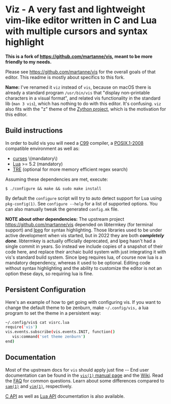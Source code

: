 # Viz \- A very fast and lightweight vim\-like editor written in C and Lua with multiple cursors and syntax highlight

**This is a fork of https://github.com/martanne/vis, meant to be more friendly to my needs.**

Please see https://github.com/martanne/vis for the overall goals of that editor.  This readme is mostly about specifics to this fork.

**Name:** I've renamed it `viz` instead of `vis`, because on macOS there is already a standard program `/usr/bin/vis` that "display non-printable characters in a visual format", and related vis functionality in the standard lib (`man 3 vis`), which has nothing to do with this editor.  It's confusing.  `viz` also fits with the "z" theme of the [Zython project](https://zython.org/), which is the motivation for this editor.

Build instructions
------------------

In order to build vis you will need a
[C99](http://www.open-std.org/jtc1/sc22/wg14/www/docs/n1256.pdf)
compiler, a [POSIX.1\-2008](http://pubs.opengroup.org/onlinepubs/9699919799/)
compatible environment as well as:

- [curses](https://en.wikipedia.org/wiki/Curses_(programming_library)) \(mandatory\)
- [Lua](http://www.lua.org/) &gt;= 5.2 \(mandatory\)
- [TRE](http://laurikari.net/tre/) \(optional for more memory efficient regex search\)

Assuming these dependencies are met, execute:

    $ ./configure && make && sudo make install

By default the `configure` script will try to auto detect support for
Lua using `pkg-config(1)`. See `configure --help` for a list of supported
options. You can also manually tweak the generated `config.mk` file.

**NOTE about other dependencies:** The upstream project https://github.com/martanne/vis depended on libtermkey \(for terminal support\) and [lpeg](http://www.inf.puc-rio.br/~roberto/lpeg/) for syntax highlighting.  Those libraries used to be under active development when vis started, but in 2022 they are both _**completely done**_.  libtermkey is actually officially deprecated, and lpeg hasn't had a single commit in years.  So instead we include copies of a snapshot of their code here, and replace their archaic build system with just integrating it with vis's standard build system.   Since lpeg requires lua, of course now lua is a mandatory dependency, whereas it used to be optional.    Editing code without syntax highlighting and the ability to customize the editor is not an option these days, so requiring lua is fine.

## Persistent Configuration

Here's an example of how to get going with configuring vis.  If you want to change the default theme to be zenburn, make `~/.config/vis,` a lua program to set the theme in a persistent way:

```sh
~/.config/vis$ cat visrc.lua 
require('vis')
vis.events.subscribe(vis.events.INIT, function()
   vis:command('set theme zenburn')
end)
```

Documentation
-------------

Most of the upstream docs for `vis` should apply just fine \-\- End user documentation can be found in the
[`vis(1)` manual page](http://martanne.github.io/vis/man/vis.1.html)
and the [Wiki](https://github.com/martanne/vis/wiki). Read the
[FAQ](https://github.com/martanne/vis/wiki/FAQ) for common questions.
Learn about some differences compared to
[`sam(1)`](https://github.com/martanne/vis/wiki/Differences-from-Sam) and
[`vim(1)`](https://github.com/martanne/vis/wiki/Differences-from-Vi(m)),
respectively.

[C API](https://vis.readthedocs.io/) as well as [Lua API](http://martanne.github.io/vis/doc/)
documentation is also available.
